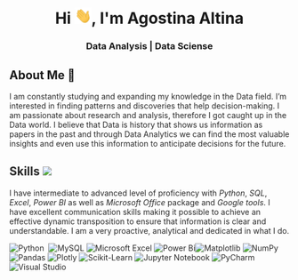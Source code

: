 <h1 align="center">Hi <img src="https://raw.githubusercontent.com/ABSphreak/ABSphreak/master/gifs/Hi.gif" width="30px">, I'm Agostina Altina</h1>
<h3 align="center">Data Analysis |  Data Sciense </h3>
<p align="center">

<h2> About Me 👩 </h2>
<span style="color:#2a2a2a;">I am constantly studying and expanding my knowledge in the Data field. I’m interested in finding patterns and discoveries that help decision-making. I am passionate about research and analysis, therefore I got caught up in the Data world. I believe that Data is history that shows us information as papers in the past and through Data Analytics we can find the most valuable insights and even use this information to anticipate decisions for the future.

<h2> Skills <img src = "https://media2.giphy.com/media/QssGEmpkyEOhBCb7e1/giphy.gif?cid=ecf05e47a0n3gi1bfqntqmob8g9aid1oyj2wr3ds3mg700bl&rid=giphy.gif" width = 32px> </h2>

I have intermediate to advanced level of proficiency with *Python*, *SQL*, *Excel*, *Power BI* as well as *Microsoft Office* package and *Google tools*. I have excellent communication skills making it possible to achieve an effective dynamic transposition to ensure that information is clear and understandable. I am a very proactive, analytical and dedicated in what I do.</span>

![Python](https://img.shields.io/badge/python-3670A0?style=for-the-badge&logo=python&logoColor=ffdd54)&nbsp; ![MySQL](https://img.shields.io/badge/mysql-4479A1.svg?style=for-the-badge&logo=mysql&logoColor=white)
![Microsoft Excel](https://img.shields.io/badge/Microsoft_Excel-217346?style=for-the-badge&logo=microsoft-excel&logoColor=white) ![Power Bi](https://img.shields.io/badge/power_bi-F2C811?style=for-the-badge&logo=powerbi&logoColor=black)![Matplotlib](https://img.shields.io/badge/Matplotlib-%23ffffff.svg?style=for-the-badge&logo=Matplotlib&logoColor=black) 	![NumPy](https://img.shields.io/badge/numpy-%23013243.svg?style=for-the-badge&logo=numpy&logoColor=white)	![Pandas](https://img.shields.io/badge/Pandas-4A154B?style=for-the-badge&logo=pandas&logoColor=white) ![Plotly](https://img.shields.io/badge/Plotly-%233F4F75.svg?style=for-the-badge&logo=plotly&logoColor=white) ![Scikit-Learn](https://img.shields.io/badge/ScikitLearn-%23ED8B00.svg?style=for-the-badge&logo=scikitlearn&logoColor=white) ![Jupyter Notebook](https://img.shields.io/badge/jupyter-%23FA0F00.svg?style=for-the-badge&logo=jupyter&logoColor=white) 	![PyCharm](https://img.shields.io/badge/pycharm-143?style=for-the-badge&logo=pycharm&logoColor=black&color=black&labelColor=green) ![Visual Studio](https://img.shields.io/badge/Visual%20Studio-5C2D91.svg?style=for-the-badge&logo=visual-studio&logoColor=white)

<!---
AgosAl0/AgosAl0 is a ✨ special ✨ repository because its `README.md` (this file) appears on your GitHub profile.
You can click the Preview link to take a look at your changes.
--->
